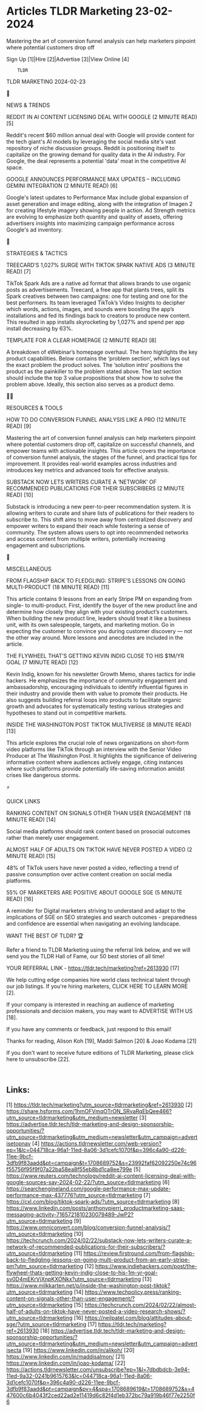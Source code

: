 # Articles TLDR Marketing 23-02-2024

Mastering the art of conversion funnel analysis can help marketers
pinpoint where potential customers drop off  

Sign Up [1]|Hire [2]|Advertise [3]|View Online [4] 

		TLDR 

TLDR MARKETING 2024-02-23

📱 

NEWS & TRENDS

 REDDIT IN AI CONTENT LICENSING DEAL WITH GOOGLE (2 MINUTE READ) [5] 

 Reddit's recent $60 million annual deal with Google will provide
content for the tech giant's AI models by leveraging the social media
site's vast repository of niche discussion groups. Reddit is
positioning itself to capitalize on the growing demand for quality
data in the AI industry. For Google, the deal represents a potential
'data' moat in the competitive AI space. 

 GOOGLE ANNOUNCES PERFORMANCE MAX UPDATES – INCLUDING GEMINI
INTEGRATION (2 MINUTE READ) [6] 

 Google's latest updates to Performance Max include global expansion
of asset generation and image editing, along with the integration of
Imagen 2 for creating lifestyle imagery showing people in action. Ad
Strength metrics are evolving to emphasize both quantity and quality
of assets, offering advertisers insights into maximizing campaign
performance across Google's ad inventory. 

🚀 

STRATEGIES & TACTICS

 TREECARD’S 1,027% SURGE WITH TIKTOK SPARK NATIVE ADS (3 MINUTE
READ) [7] 

 TikTok Spark Ads are a native ad format that allows brands to use
organic posts as advertisements. Treecard, a free app that plants
trees, split its Spark creatives between two campaigns: one for
testing and one for the best performers. Its team leveraged TikTok’s
Video Insights to decipher which words, actions, images, and sounds
were boosting the app’s installations and fed its findings back to
creators to produce new content. This resulted in app installs
skyrocketing by 1,027% and spend per app install decreasing by 63%. 

 TEMPLATE FOR A CLEAR HOMEPAGE (2 MINUTE READ) [8] 

 A breakdown of eWebinar’s homepage overhaul. The hero highlights
the key product capabilities. Below contains the ‘problem
section’, which lays out the exact problem the product solves. The
‘solution intro’ positions the product as the painkiller to the
problem stated above. The last section should include the top 3 value
propositions that show how to solve the problem above. Ideally, this
section also serves as a product demo. 

🧑‍💻 

RESOURCES & TOOLS

 HOW TO DO CONVERSION FUNNEL ANALYSIS LIKE A PRO (12 MINUTE READ) [9] 

 Mastering the art of conversion funnel analysis can help marketers
pinpoint where potential customers drop off, capitalize on successful
channels, and empower teams with actionable insights. This article
covers the importance of conversion funnel analysis, the stages of the
funnel, and practical tips for improvement. It provides real-world
examples across industries and introduces key metrics and advanced
tools for effective analysis. 

 SUBSTACK NOW LETS WRITERS CURATE A ‘NETWORK’ OF RECOMMENDED
PUBLICATIONS FOR THEIR SUBSCRIBERS (2 MINUTE READ) [10] 

 Substack is introducing a new peer-to-peer recommendation system. It
is allowing writers to curate and share lists of publications for
their readers to subscribe to. This shift aims to move away from
centralized discovery and empower writers to expand their reach while
fostering a sense of community. The system allows users to opt into
recommended networks and access content from multiple writers,
potentially increasing engagement and subscriptions. 

🎁 

MISCELLANEOUS

 FROM FLAGSHIP BACK TO FLEDGLING: STRIPE’S LESSONS ON GOING
MULTI-PRODUCT (18 MINUTE READ) [11] 

 This article contains 9 lessons from an early Stripe PM on expanding
from single- to multi-product. First, identify the buyer of the new
product line and determine how closely they align with your existing
product’s customers. When building the new product line, leaders
should treat it like a business unit, with its own salespeople,
targets, and marketing motion. Go in expecting the customer to
convince you during customer discovery — not the other way around.
More lessons and anecdotes are included in the article. 

 THE FLYWHEEL THAT’S GETTING KEVIN INDIG CLOSE TO HIS $1M/YR GOAL (7
MINUTE READ) [12] 

 Kevin Indig, known for his newsletter Growth Memo, shares tactics for
indie hackers. He emphasizes the importance of community engagement
and ambassadorship, encouraging individuals to identify influential
figures in their industry and provide them with value to promote their
products. He also suggests building referral loops into products to
facilitate organic growth and advocates for systematically testing
various strategies and hypotheses to stand out in competitive markets.


 INSIDE THE WASHINGTON POST TIKTOK MULTIVERSE (8 MINUTE READ) [13] 

 This article explores the crucial role of news organizations on
short-form video platforms like TikTok through an interview with the
Senior Video Producer at The Washington Post. It highlights the
significance of delivering informative content where audiences
actively engage, citing instances where such platforms provide
potentially life-saving information amidst crises like dangerous
storms. 

⚡ 

QUICK LINKS

 RANKING CONTENT ON SIGNALS OTHER THAN USER ENGAGEMENT (18 MINUTE
READ) [14] 

 Social media platforms should rank content based on prosocial
outcomes rather than merely user engagement. 

 ALMOST HALF OF ADULTS ON TIKTOK HAVE NEVER POSTED A VIDEO (2 MINUTE
READ) [15] 

 48% of TikTok users have never posted a video, reflecting a trend of
passive consumption over active content creation on social media
platforms. 

 55% OF MARKETERS ARE POSITIVE ABOUT GOOGLE SGE (5 MINUTE READ) [16] 

 A reminder for Digital marketers striving to understand and adapt to
the implications of SGE on SEO strategies and search outcomes -
preparedness and confidence are essential when navigating an evolving
landscape. 

WANT THE BEST OF TLDR? 🏆

Refer a friend to TLDR Marketing using the referral link below, and we
will send you the TLDR Hall of Fame, our 50 best stories of all time!

YOUR REFERRAL LINK - https://tldr.tech/marketing?ref=2613930 [17]

 We help cutting edge companies hire world class technical talent
through our job listings. If you're hiring marketers, CLICK HERE TO
LEARN MORE [2]. 

If your company is interested in reaching an audience of marketing
professionals and decision makers, you may want to ADVERTISE WITH US
[18]. 

If you have any comments or feedback, just respond to this email! 

Thanks for reading, 
Alison Koh [19], Maddi Salmon [20] & Joao Kodama [21] 

If you don't want to receive future editions of TLDR Marketing,
please click here to unsubscribe [22]. 

  

 

Links:
------
[1] https://tldr.tech/marketing?utm_source=tldrmarketing&ref=2613930
[2] https://share.hsforms.com/1hmOFVmqOTrON_SRvaRqEbQee466?utm_source=tldrmarketing&utm_medium=newsletter
[3] https://advertise.tldr.tech/tldr-marketing-and-design-sponsorship-opportunities/?utm_source=tldrmarketing&utm_medium=newsletter&utm_campaign=advertisetopnav
[4] https://actions.tldrnewsletter.com/web-version?ep=1&lc=044718ca-96a1-11ed-8a06-3d1cefc1070f&p=396c4a90-d226-11ee-9bcf-3dfb9f83aadd&pt=campaign&t=1708689752&s=23992faf62092250e74c96f55756f95f9f07a22ba58ea8f55eb8bd1ca8ee799e
[5] https://www.reuters.com/technology/reddit-ai-content-licensing-deal-with-google-sources-say-2024-02-22/?utm_source=tldrmarketing
[6] https://searchengineland.com/google-performance-max-update-performance-max-437776?utm_source=tldrmarketing
[7] https://cxl.com/blog/tiktok-spark-ads/?utm_source=tldrmarketing
[8] https://www.linkedin.com/posts/anthonypierri_productmarketing-saas-messaging-activity-7165721810230079489-JwP2?utm_source=tldrmarketing
[9] https://www.omniconvert.com/blog/conversion-funnel-analysis/?utm_source=tldrmarketing
[10] https://techcrunch.com/2024/02/22/substack-now-lets-writers-curate-a-network-of-recommended-publications-for-their-subscribers/?utm_source=tldrmarketing
[11] https://review.firstround.com/from-flagship-back-to-fledgling-lessons-on-going-multi-product-from-an-early-stripe-pm?utm_source=tldrmarketing
[12] https://www.indiehackers.com/post/the-flywheel-thats-getting-kevin-indig-close-to-his-1m-yr-goal-sv0D4mEKrVjXnpKXONkx?utm_source=tldrmarketing
[13] https://www.milkkarten.net/p/inside-the-washington-post-tiktok?utm_source=tldrmarketing
[14] https://www.techpolicy.press/ranking-content-on-signals-other-than-user-engagement/?utm_source=tldrmarketing
[15] https://techcrunch.com/2024/02/22/almost-half-of-adults-on-tiktok-have-never-posted-a-video-research-shows/?utm_source=tldrmarketing
[16] https://neilpatel.com/blog/attitudes-about-sge/?utm_source=tldrmarketing
[17] https://tldr.tech/marketing?ref=2613930
[18] https://advertise.tldr.tech/tldr-marketing-and-design-sponsorship-opportunities/?utm_source=tldrmarketing&utm_medium=newsletter&utm_campaign=advertisecta
[19] https://www.linkedin.com/in/alikoh/
[20] https://www.linkedin.com/in/maddisalmon/
[21] https://www.linkedin.com/in/joao-kodama/
[22] https://actions.tldrnewsletter.com/unsubscribe?ep=1&l=7dbdbdcb-3e94-11ed-9a32-0241b9615763&lc=044718ca-96a1-11ed-8a06-3d1cefc1070f&p=396c4a90-d226-11ee-9bcf-3dfb9f83aadd&pt=campaign&pv=4&spa=1708689619&t=1708689752&s=447600c6b4043f2ced22ad2e11419d6c82f4d1eb372bc79a919b46f77e2250f6